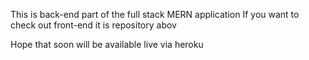 
This is back-end part of the full stack MERN application
If you want to check out front-end it is repository abov

Hope that soon will be available live via heroku
